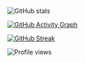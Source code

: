 ![GitHub stats](https://github-readme-stats.vercel.app/api?username=bram1903&show_icons=true&theme=dark&count_private=true)

[![GitHub Activity Graph](https://activity-graph.herokuapp.com/graph?username=Bram1903&theme=react-dark)](https://github.com/ashutosh00710/github-readme-activity-graph)

[![GitHub Streak](http://github-readme-streak-stats.herokuapp.com?user=Bram1903&theme=dark&hide_border=true&date_format=j%20M%5B%20Y%5D)](https://git.io/streak-stats)

![Profile views](https://gpvc.arturio.dev/bram1903)  
